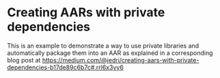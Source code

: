 # Creating AARs with private dependencies

This is an example to demonstrate a way to use private libraries and automatically package them into an AAR as explained in a corresponding blog post at https://medium.com/@jedri/creating-aars-with-private-dependencies-b17de89c6b7c#.rrl6x3yy6
